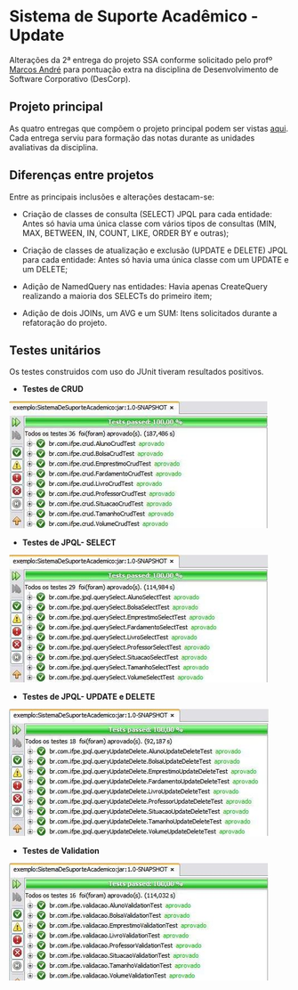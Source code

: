 # Sistema de Suporte Acadêmico - Update

Alterações da 2ª entrega do projeto SSA conforme solicitado pelo profº [Marcos André](https://github.com/marcosifpe) para pontuação extra na disciplina de Desenvolvimento de Software Corporativo (DesCorp).

## Projeto principal

As quatro entregas que compõem o projeto principal podem ser vistas [aqui](https://github.com/Gwolner/entregas-descorp-sae). Cada entrega serviu para formação das notas durante as unidades avaliativas da disciplina.

## Diferenças entre projetos

Entre as principais inclusões e alterações destacam-se:

* Criação de classes de consulta (SELECT) JPQL para cada entidade: Antes só havia uma única classe com vários tipos de consultas (MIN, MAX, BETWEEN, IN, COUNT, LIKE, ORDER BY e outras);

* Criação de classes de atualização e exclusão (UPDATE e DELETE) JPQL para cada entidade: Antes só havia uma única classe com um UPDATE e um DELETE;

* Adição de NamedQuery nas entidades: Havia apenas CreateQuery realizando a maioria dos SELECTs do primeiro item;

* Adição de dois JOINs, um AVG e um SUM: Itens solicitados durante a refatoração do projeto.

## Testes unitários

Os testes construidos com uso do JUnit tiveram resultados positivos.

* <b>Testes de CRUD</b>
<img src="img/crud.JPG">

* <b>Testes de JPQL- SELECT</b>
<img src="img/jpql1.JPG">

* <b>Testes de JPQL- UPDATE e DELETE</b>
<img src="img/jpql2.JPG">

* <b>Testes de Validation</b>
<img src="img/validation.JPG">
